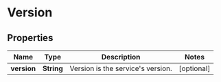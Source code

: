 

# Version


## Properties

| Name | Type | Description | Notes |
|------------ | ------------- | ------------- | -------------|
|**version** | **String** | Version is the service&#39;s version. |  [optional] |



